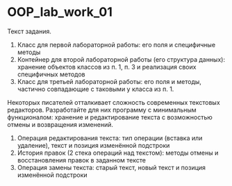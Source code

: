 # OOP_lab_work_01

Текст задания.
1. Класс для первой лабораторной работы: его поля и специфичные методы
2. Контейнер для второй лабораторной работы (его структура данных): хранение объектов классов из п. 1, п. 3 и реализация своих специфичных методов
3. Класс для третьей лабораторной работы: его поля и методы, частично совпадающие с таковыми у класса из п. 1.

Некоторых писателей отталкивает сложность современных текстовых редакторов. Разработайте для них программу с минимальным функционалом: хранение и редактирование текста с возможностью отмены и возвращения изменений.
1. Операция редактирования текста: тип операции (вставка или удаление), текст и позиция изменённой подстроки
2. История правок (2 стека операций над текстом): методы отмены и восстановления правок в заданном тексте
3. Операция замены текста: старый текст, новый текст и позиция изменённой подстроки
